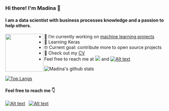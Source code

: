 ### Hi there! I'm Madina 👋 

#### I am a data scientist with business processes knowledge and a passion to help others.
  <img align="left" width="120px" src="https://camo.githubusercontent.com/58502bc6910820c71f8cd9f3a6640c7d5374b4f752d4fdc5c4e79bdbd4fe4726/68747470733a2f2f6d656469612e67697068792e636f6d2f6d656469612f62634b6d49576b554d436a566d2f67697068792e676966?v=2&s=10)" />
 
- 🔭 I’m currently working on [machine learning projects](https://github.com/madinamarat/machine_learning_projects)
- 🌱 Learning Keras
- 🤓 Current goal: contribute more to open source projects
- 📙 Check out my [CV](https://resume.creddle.io/resume/fj5tarr7xiq)
- Feel free to reach me at
[![](https://i.stack.imgur.com/gVE0j.png)](https://www.linkedin.com/in/madinamarat) and [![Alt text](https://i.stack.imgur.com/tskMh.png)](mailto:madina.maratovna@gmail.com)


![Madina's github stats](https://github-readme-stats.vercel.app/api?username=madinamarat&hide=stars,prs)

[![Top Langs](https://github-readme-stats.vercel.app/api/top-langs/?username=madinamarat&layout=compact)](https://github.com/madinamarat/github-readme-stats)

#### Feel free to reach me 👇
[![Alt text](https://i.stack.imgur.com/gVE0j.png)](https://www.linkedin.com/in/madinamarat)
&nbsp;
[![Alt text](https://i.stack.imgur.com/tskMh.png)](mailto:madina.maratovna@gmail.com)
